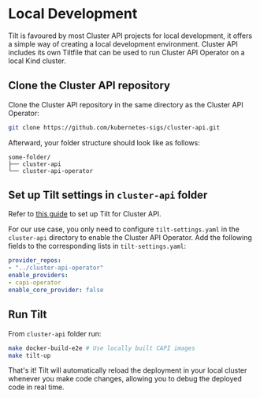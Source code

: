 # Local Development
Tilt is favoured by most Cluster API projects for local development, it offers a simple way of creating a local development environment.
Cluster API includes its own Tiltfile that can be used to run Cluster API Operator on a local Kind cluster.

## Clone the Cluster API repository

Clone the Cluster API repository in the same directory as the Cluster API Operator:

```bash
git clone https://github.com/kubernetes-sigs/cluster-api.git
```

Afterward, your folder structure should look like as follows:

```
some-folder/
├── cluster-api
└── cluster-api-operator
```

## Set up Tilt settings in `cluster-api` folder

Refer to [this guide](https://cluster-api.sigs.k8s.io/developer/core/tilt.html) to set up Tilt for Cluster API.

For our use case, you only need to configure `tilt-settings.yaml` in the `cluster-api` directory to enable the Cluster API Operator. Add the following fields to the corresponding lists in `tilt-settings.yaml`:

```yaml
provider_repos:
- "../cluster-api-operator"
enable_providers:
- capi-operator
enable_core_provider: false
```

## Run Tilt

From `cluster-api` folder run:

```bash
make docker-build-e2e # Use locally built CAPI images
make tilt-up
```

That's it! Tilt will automatically reload the deployment in your local cluster whenever you make code changes, allowing you to debug the deployed code in real time.
